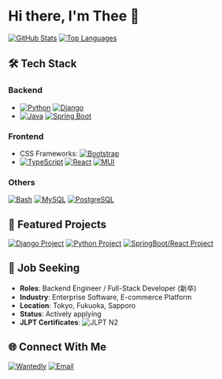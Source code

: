 # Hi there, I'm Thee 👋

[![GitHub Stats](https://github-readme-stats-rho-three-33.vercel.app/api?cache_bust=1761011011&username=Thee5176&show_icons=true&theme=vue)](https://github.com/anuraghazra/github-readme-stats)
[![Top Languages](https://github-readme-stats-rho-three-33.vercel.app/api/top-langs/?cache_bust=1761011011&username=Thee5176&layout=compact&theme=vue)](https://github.com/anuraghazra/github-readme-stats)

## 🛠️ Tech Stack
### Backend
- [![Python](https://img.shields.io/badge/Python-3776AB?logo=python&logoColor=white)](https://github.com/topics/python) [![Django](https://img.shields.io/badge/Django-092E20?logo=django&logoColor=white)](https://github.com/topics/django)
- [![Java](https://img.shields.io/badge/Java-007396?logo=java&logoColor=white)](https://github.com/topics/java) [![Spring Boot](https://img.shields.io/badge/Spring_Boot-6DB33F?logo=spring-boot&logoColor=white)](https://github.com/topics/spring-boot)

### Frontend
- CSS Frameworks: [![Bootstrap](https://img.shields.io/badge/Bootstrap-7952B3?logo=bootstrap&logoColor=white)](https://github.com/topics/bootstrap)
- [![TypeScript](https://img.shields.io/badge/TypeScript-3178C6?logo=typescript&logoColor=white)](https://github.com/topics/typescript) [![React](https://img.shields.io/badge/React-61DAFB?logo=react&logoColor=black)](https://github.com/topics/react) [![MUI](https://img.shields.io/badge/MUI-007FFF?logo=mui&logoColor=white)](https://github.com/topics/material-ui)

### Others
<!-- Kafka(currently learnning) -->
[![Bash](https://img.shields.io/badge/Bash-4EAA25?logo=gnubash&logoColor=white)](https://github.com/topics/bash)
[![MySQL](https://img.shields.io/badge/MySQL-4479A1?logo=mysql&logoColor=white)](https://github.com/topics/mysql)
[![PostgreSQL](https://img.shields.io/badge/PostgreSQL-4169E1?logo=postgresql&logoColor=white)](https://github.com/topics/postgresql)

## 🌟 Featured Projects
[![Django Project](https://github-readme-stats-rho-three-33.vercel.app/api/pin/?cache_bust=1761011011&username=Thee5176&repo=Django_FastReckon&theme=vue)](https://github.com/Thee5176/Django_FastReckon)
[![Python Project](https://github-readme-stats-rho-three-33.vercel.app/api/pin/?cache_bust=1761011011&username=Thee5176&repo=Clipboard_To_Anki&theme=vue)](https://github.com/Thee5176/Clipboard_To_Anki)
[![SpringBoot/React Project](https://github-readme-stats-rho-three-33.vercel.app/api/pin/?cache_bust=1761011011&username=Thee5176&repo=Accounting_CQRS_Project&theme=vue)](https://github.com/Thee5176/Accounting_CQRS_Project)

## 🎯 Job Seeking
- **Roles**: Backend Engineer / Full-Stack Developer (新卒)
- **Industry**: Enterprise Software, E-commerce Platform
- **Location**: Tokyo, Fukuoka, Sapporo
- **Status**: Actively applying
- **JLPT Certificates**: ![JLPT N2](https://img.shields.io/badge/JLPT-N2-green)

## 🌐 Connect With Me
[![Wantedly](https://img.shields.io/badge/Wantedly-00B4FF?logo=wantedly&logoColor=white)](https://www.wantedly.com/id/Thee5176)
[![Email](https://img.shields.io/badge/Email-EA4335?logo=gmail)](mailto:dev.thee5176@gmail.com)

